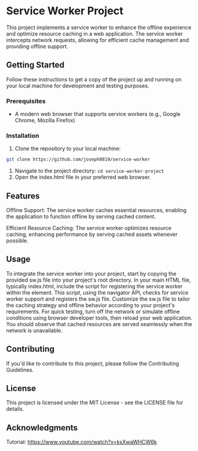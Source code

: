# Service Worker Project

This project implements a service worker to enhance the offline experience and optimize resource caching in a web application. The service worker intercepts network requests, allowing for efficient cache management and providing offline support.

## Getting Started

Follow these instructions to get a copy of the project up and running on your local machine for development and testing purposes.

### Prerequisites

- A modern web browser that supports service workers (e.g., Google Chrome, Mozilla Firefox)

### Installation

1. Clone the repository to your local machine:

```bash
git clone https://github.com/joseph0819/service-worker
```
1. Navigate to the project directory:
   ```cd service-worker-project```
2. Open the index.html file in your preferred web browser.

## Features
Offline Support: The service worker caches essential resources, enabling the application to function offline by serving cached content.

Efficient Resource Caching: The service worker optimizes resource caching, enhancing performance by serving cached assets whenever possible.

## Usage
To integrate the service worker into your project, start by copying the provided sw.js file into your project's root directory. In your main HTML file, typically index.html, include the script for registering the service worker within the <head> element. This script, using the navigator API, checks for service worker support and registers the sw.js file. Customize the sw.js file to tailor the caching strategy and offline behavior according to your project's requirements. For quick testing, turn off the network or simulate offline conditions using browser developer tools, then reload your web application. You should observe that cached resources are served seamlessly when the network is unavailable.

## Contributing
If you'd like to contribute to this project, please follow the Contributing Guidelines.

## License
This project is licensed under the MIT License - see the LICENSE file for details.

## Acknowledgments
Tutorial: https://www.youtube.com/watch?v=ksXwaWHCW6k
